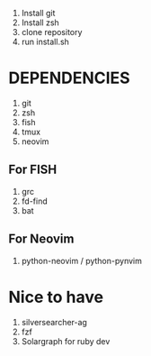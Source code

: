 1. Install git
2. Install zsh
2. clone repository
3. run install.sh


# DEPENDENCIES

1. git
2. zsh
3. fish
4. tmux
5. neovim

## For FISH
1. grc
2. fd-find
3. bat

## For Neovim
1. python-neovim / python-pynvim


# Nice to have

1. silversearcher-ag
2. fzf
3. Solargraph for ruby dev
